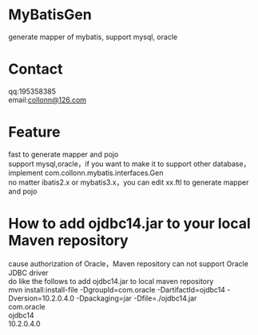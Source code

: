 # MyBatisGen
generate mapper of mybatis, support mysql, oracle
# Contact  
qq:195358385  
email:collonn@126.com  
# Feature
fast to generate mapper and pojo  
support mysql,oracle，if you want to make it to support other database，implement com.collonn.mybatis.interfaces.Gen  
no matter ibatis2.x or mybatis3.x，you can edit xx.ftl to generate mapper and pojo
# How to add ojdbc14.jar to your local Maven repository
cause authorization of Oracle，Maven repository can not support Oracle JDBC driver  
do like the follows to add ojdbc14.jar to local maven repository  
mvn install:install-file -DgroupId=com.oracle -DartifactId=ojdbc14 -Dversion=10.2.0.4.0 -Dpackaging=jar -Dfile=./ojdbc14.jar
<dependency>  
    <groupId>com.oracle</groupId>  
    <artifactId>ojdbc14</artifactId>  
    <version>10.2.0.4.0</version>  
</dependency>  
